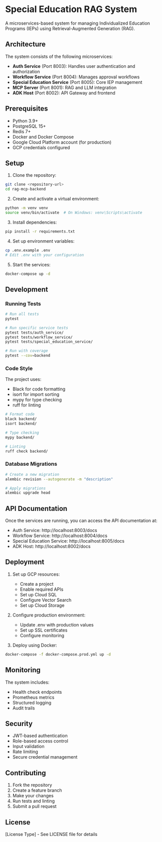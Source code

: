 # Special Education RAG System

A microservices-based system for managing Individualized Education Programs (IEPs) using Retrieval-Augmented Generation (RAG).

## Architecture

The system consists of the following microservices:

- **Auth Service** (Port 8003): Handles user authentication and authorization
- **Workflow Service** (Port 8004): Manages approval workflows
- **Special Education Service** (Port 8005): Core IEP management
- **MCP Server** (Port 8001): RAG and LLM integration
- **ADK Host** (Port 8002): API Gateway and frontend

## Prerequisites

- Python 3.9+
- PostgreSQL 15+
- Redis 7+
- Docker and Docker Compose
- Google Cloud Platform account (for production)
- GCP credentials configured

## Setup

1. Clone the repository:
```bash
git clone <repository-url>
cd rag-mcp-backend
```

2. Create and activate a virtual environment:
```bash
python -m venv venv
source venv/bin/activate  # On Windows: venv\Scripts\activate
```

3. Install dependencies:
```bash
pip install -r requirements.txt
```

4. Set up environment variables:
```bash
cp .env.example .env
# Edit .env with your configuration
```

5. Start the services:
```bash
docker-compose up -d
```

## Development

### Running Tests

```bash
# Run all tests
pytest

# Run specific service tests
pytest tests/auth_service/
pytest tests/workflow_service/
pytest tests/special_education_service/

# Run with coverage
pytest --cov=backend
```

### Code Style

The project uses:
- Black for code formatting
- isort for import sorting
- mypy for type checking
- ruff for linting

```bash
# Format code
black backend/
isort backend/

# Type checking
mypy backend/

# Linting
ruff check backend/
```

### Database Migrations

```bash
# Create a new migration
alembic revision --autogenerate -m "description"

# Apply migrations
alembic upgrade head
```

## API Documentation

Once the services are running, you can access the API documentation at:

- Auth Service: http://localhost:8003/docs
- Workflow Service: http://localhost:8004/docs
- Special Education Service: http://localhost:8005/docs
- ADK Host: http://localhost:8002/docs

## Deployment

1. Set up GCP resources:
   - Create a project
   - Enable required APIs
   - Set up Cloud SQL
   - Configure Vector Search
   - Set up Cloud Storage

2. Configure production environment:
   - Update .env with production values
   - Set up SSL certificates
   - Configure monitoring

3. Deploy using Docker:
```bash
docker-compose -f docker-compose.prod.yml up -d
```

## Monitoring

The system includes:
- Health check endpoints
- Prometheus metrics
- Structured logging
- Audit trails

## Security

- JWT-based authentication
- Role-based access control
- Input validation
- Rate limiting
- Secure credential management

## Contributing

1. Fork the repository
2. Create a feature branch
3. Make your changes
4. Run tests and linting
5. Submit a pull request

## License

[License Type] - See LICENSE file for details 